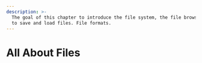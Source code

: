 ```yaml
---
description: >-
  The goal of this chapter to introduce the file system, the file browser, how
  to save and load files. File formats.
---
```


# All About Files

